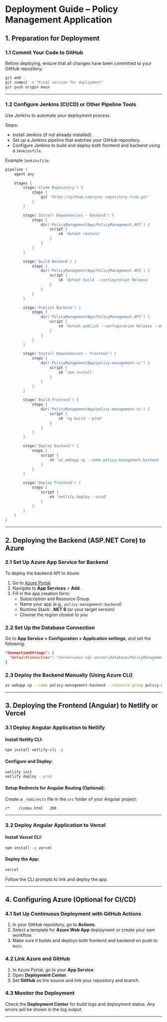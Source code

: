 # Deployment Guide – Policy Management Application

## 1. Preparation for Deployment

### 1.1 Commit Your Code to GitHub

Before deploying, ensure that all changes have been committed to your GitHub repository:

```bash
git add .
git commit -m "Final version for deployment"
git push origin main
```

---

### 1.2 Configure Jenkins (CI/CD) or Other Pipeline Tools

Use Jenkins to automate your deployment process.

Steps:
- Install Jenkins (if not already installed).
- Set up a Jenkins pipeline that watches your GitHub repository.
- Configure Jenkins to build and deploy both frontend and backend using a `Jenkinsfile`.

Example `Jenkinsfile`:

```groovy
pipeline {
    agent any

    stages {
        stage('Clone Repository') {
            steps {
                git 'https://github.com/your-repository-link.git'
            }
        }

        stage('Install Dependencies - Backend') {
            steps {
                dir('PolicyManagementApp/PolicyManagement.API') {
                    script {
                        sh 'dotnet restore'
                    }
                }
            }
        }

        stage('Build Backend') {
            steps {
                dir('PolicyManagementApp/PolicyManagement.API') {
                    script {
                        sh 'dotnet build --configuration Release'
                    }
                }
            }
        }

        stage('Publish Backend') {
            steps {
                dir('PolicyManagementApp/PolicyManagement.API') {
                    script {
                        sh 'dotnet publish --configuration Release --output ./publish'
                    }
                }
            }
        }

        stage('Install Dependencies - Frontend') {
            steps {
                dir('PolicyManagementApp/policy-management-ui') {
                    script {
                        sh 'npm install'
                    }
                }
            }
        }

        stage('Build Frontend') {
            steps {
                dir('PolicyManagementApp/policy-management-ui') {
                    script {
                        sh 'ng build --prod'
                    }
                }
            }
        }

        stage('Deploy Backend') {
            steps {
                script {
                    sh 'az webapp up --name policy-management-backend --resource-group policy-management-rg'
                }
            }
        }

        stage('Deploy Frontend') {
            steps {
                script {
                    sh 'netlify deploy --prod'
                }
            }
        }
    }
}
```

---

## 2. Deploying the Backend (ASP.NET Core) to Azure

### 2.1 Set Up Azure App Service for Backend

To deploy the backend API to Azure:

1. Go to [Azure Portal](https://portal.azure.com).
2. Navigate to **App Services** > **Add**.
3. Fill in the app creation form:
   - Subscription and Resource Group
   - Name your app (e.g., `policy-management-backend`)
   - Runtime Stack: **.NET 6** (or your target version)
   - Choose the region closest to you

### 2.2 Set Up the Database Connection

Go to **App Service > Configuration > Application settings**, and set the following:

```json
"ConnectionStrings": {
  "DefaultConnection": "Server=your-sql-server;Database=PolicyManagementDb;User Id=your-username;Password=your-password;"
}
```

### 2.3 Deploy the Backend Manually (Using Azure CLI)

```bash
az webapp up --name policy-management-backend --resource-group policy-management-rg
```

---

## 3. Deploying the Frontend (Angular) to Netlify or Vercel

### 3.1 Deploy Angular Application to Netlify

#### Install Netlify CLI:

```bash
npm install netlify-cli -g
```

#### Configure and Deploy:

```bash
netlify init
netlify deploy --prod
```

#### Setup Redirects for Angular Routing (Optional):

Create a `_redirects` file in the `src` folder of your Angular project:

```
/*    /index.html   200
```

---

### 3.2 Deploy Angular Application to Vercel

#### Install Vercel CLI:

```bash
npm install -g vercel
```

#### Deploy the App:

```bash
vercel
```

Follow the CLI prompts to link and deploy the app.

---

## 4. Configuring Azure (Optional for CI/CD)

### 4.1 Set Up Continuous Deployment with GitHub Actions

1. In your GitHub repository, go to **Actions**.
2. Select a template for **Azure Web App** deployment or create your own workflow.
3. Make sure it builds and deploys both frontend and backend on push to `main`.

### 4.2 Link Azure and GitHub

1. In Azure Portal, go to your **App Service**.
2. Open **Deployment Center**.
3. Set **GitHub** as the source and link your repository and branch.

### 4.3 Monitor the Deployment

Check the **Deployment Center** for build logs and deployment status. Any errors will be shown in the log output.

---